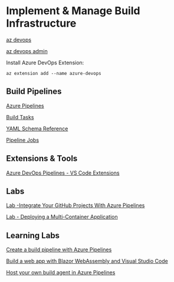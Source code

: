 # Implement & Manage Build Infrastructure

[az devops](https://docs.microsoft.com/en-us/cli/azure/ext/azure-devops/?view=azure-cli-latest)

[az devops admin](https://docs.microsoft.com/en-us/cli/azure/ext/azure-devops/devops?view=azure-cli-latest)

Install Azure DevOps Extension:

```
az extension add --name azure-devops
```

## Build Pipelines

[Azure Pipelines](https://docs.microsoft.com/en-us/azure/devops/pipelines/get-started/key-pipelines-concepts?view=azure-devops)

[Build Tasks](https://docs.microsoft.com/en-us/azure/devops/pipelines/tasks/?view=azure-devops)

[YAML Schema Reference](https://docs.microsoft.com/en-us/azure/devops/pipelines/yaml-schema?view=azure-devops&tabs=schema)

[Pipeline Jobs](https://docs.microsoft.com/en-us/azure/devops/pipelines/process/phases?view=azure-devops&tabs=yaml#define-a-single-job)

## Extensions & Tools

[Azure DevOps Pipelines - VS Code Extensions](https://marketplace.visualstudio.com/items?itemName=ms-azure-devops.azure-pipelines)

## Labs

[Lab -Integrate Your GitHub Projects With Azure Pipelines](https://www.azuredevopslabs.com/labs/azuredevops/github-integration/)

[Lab - Deploying a Multi-Container Application](https://azuredevopslabs.com/labs/vstsextend/kubernetes/)

## Learning Labs

[Create a build pipeline with Azure Pipelines](https://docs.microsoft.com/en-us/learn/modules/create-a-build-pipeline/)

[Build a web app with Blazor WebAssembly and Visual Studio Code](https://docs.microsoft.com/en-us/learn/modules/build-blazor-webassembly-visual-studio-code/)

[Host your own build agent in Azure Pipelines](https://docs.microsoft.com/en-us/learn/modules/host-build-agent/)
